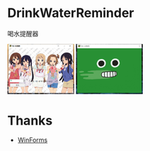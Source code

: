 # DrinkWaterReminder
喝水提醒器

<img src="https://github.com/trueAndroidfans/DrinkWaterReminder/blob/main/images/1.png" width="30%" /> <img src="https://github.com/trueAndroidfans/DrinkWaterReminder/blob/main/images/2.png" width="30%" />

# Thanks
+ [WinForms](https://github.com/dotnet/winforms)
